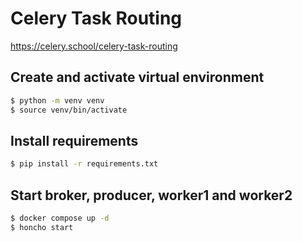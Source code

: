 # Celery Task Routing

https://celery.school/celery-task-routing

## Create and activate virtual environment

```bash
$ python -m venv venv
$ source venv/bin/activate
```

## Install requirements

```bash
$ pip install -r requirements.txt
```

## Start broker, producer, worker1 and worker2

```bash
$ docker compose up -d
$ honcho start
```
